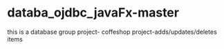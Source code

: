 # databa_ojdbc_javaFx-master
this is a database group project- coffeshop project-adds/updates/deletes items
